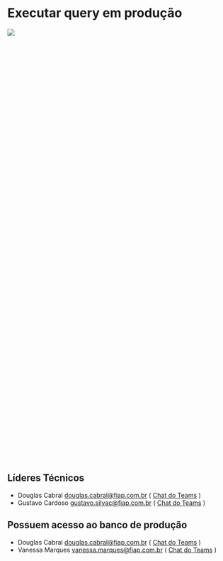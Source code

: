 # Executar query em produção

<div style="height: 970px; overflow-x:scroll;">
    <img src="../executar-query-em-producao.svg" style="max-width: initial;">
</div>

## Líderes Técnicos
- Douglas Cabral <douglas.cabral@fiap.com.br>
  ( [Chat do Teams](https://teams.microsoft.com/l/chat/0/?users=douglas.cabral@fiap.com.br) )
- Gustavo Cardoso <gustavo.silvac@fiap.com.br>
  ( [Chat do Teams](https://teams.microsoft.com/l/chat/0/?users=gustavo.silvac@fiap.com.br) )

## Possuem acesso ao banco de produção
- Douglas Cabral <douglas.cabral@fiap.com.br>
  ( [Chat do Teams](https://teams.microsoft.com/l/chat/0/?users=douglas.cabral@fiap.com.br) )
- Vanessa Marques <vanessa.marques@fiap.com.br>
    ( [Chat do Teams](https://teams.microsoft.com/l/chat/0/?users=vanessa.marques@fiap.com.br) )